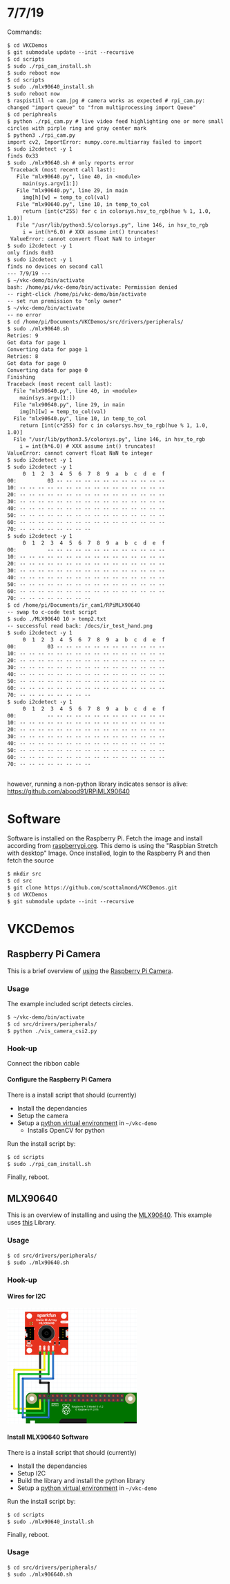 # 7/7/19
Commands:
~~~console
$ cd VKCDemos
$ git submodule update --init --recursive
$ cd scripts
$ sudo ./rpi_cam_install.sh
$ sudo reboot now
$ cd scripts
$ sudo ./mlx90640_install.sh
$ sudo reboot now
$ raspistill -o cam.jpg # camera works as expected # rpi_cam.py: changed "import queue" to "from multiprocessing import Queue"
$ cd periphreals
$ python ./rpi_cam.py # live video feed highlighting one or more small circles with pirple ring and gray center mark
$ python3 ./rpi_cam.py
import cv2, ImportError: numpy.core.multiarray failed to import
$ sudo i2cdetect -y 1
finds 0x33
$ sudo ./mlx90640.sh # only reports error
 Traceback (most recent call last):
   File "mlx90640.py", line 40, in <module>
     main(sys.argv[1:])
   File "mlx90640.py", line 29, in main
     img[h][w] = temp_to_col(val)
   File "mlx90640.py", line 10, in temp_to_col
     return [int(c*255) for c in colorsys.hsv_to_rgb(hue % 1, 1.0, 1.0)]
   File "/usr/lib/python3.5/colorsys.py", line 146, in hsv_to_rgb
     i = int(h*6.0) # XXX assume int() truncates!
 ValueError: cannot convert float NaN to integer
$ sudo i2cdetect -y 1 
only finds 0x03
$ sudo i2cdetect -y 1 
finds no devices on second call
--- 7/9/19 ---
$ ~/vkc-demo/bin/activate
bash: /home/pi/vkc-demo/bin/activate: Permission denied
-- right-click /home/pi/vkc-demo/bin/activate
-- set run premission to "only owner"
$ ~/vkc-demo/bin/activate
-- no error
$ cd /home/pi/Documents/VKCDemos/src/drivers/peripherals/
$ sudo ./mlx90640.sh
Retries: 9 
Got data for page 1
Converting data for page 1
Retries: 8 
Got data for page 0
Converting data for page 0
Finishing
Traceback (most recent call last):
  File "mlx90640.py", line 40, in <module>
    main(sys.argv[1:])
  File "mlx90640.py", line 29, in main
    img[h][w] = temp_to_col(val)
  File "mlx90640.py", line 10, in temp_to_col
    return [int(c*255) for c in colorsys.hsv_to_rgb(hue % 1, 1.0, 1.0)]
  File "/usr/lib/python3.5/colorsys.py", line 146, in hsv_to_rgb
    i = int(h*6.0) # XXX assume int() truncates!
ValueError: cannot convert float NaN to integer
$ sudo i2cdetect -y 1 
$ sudo i2cdetect -y 1 
     0  1  2  3  4  5  6  7  8  9  a  b  c  d  e  f
00:          03 -- -- -- -- -- -- -- -- -- -- -- -- 
10: -- -- -- -- -- -- -- -- -- -- -- -- -- -- -- -- 
20: -- -- -- -- -- -- -- -- -- -- -- -- -- -- -- -- 
30: -- -- -- -- -- -- -- -- -- -- -- -- -- -- -- -- 
40: -- -- -- -- -- -- -- -- -- -- -- -- -- -- -- -- 
50: -- -- -- -- -- -- -- -- -- -- -- -- -- -- -- -- 
60: -- -- -- -- -- -- -- -- -- -- -- -- -- -- -- -- 
70: -- -- -- -- -- -- -- --                         
$ sudo i2cdetect -y 1 
     0  1  2  3  4  5  6  7  8  9  a  b  c  d  e  f
00:          -- -- -- -- -- -- -- -- -- -- -- -- -- 
10: -- -- -- -- -- -- -- -- -- -- -- -- -- -- -- -- 
20: -- -- -- -- -- -- -- -- -- -- -- -- -- -- -- -- 
30: -- -- -- -- -- -- -- -- -- -- -- -- -- -- -- -- 
40: -- -- -- -- -- -- -- -- -- -- -- -- -- -- -- -- 
50: -- -- -- -- -- -- -- -- -- -- -- -- -- -- -- -- 
60: -- -- -- -- -- -- -- -- -- -- -- -- -- -- -- -- 
70: -- -- -- -- -- -- -- --                       
$ cd /home/pi/Documents/ir_cam1/RPiMLX90640
-- swap to c-code test script
$ sudo ./MLX90640 10 > temp2.txt
-- successful read back: /docs/ir_test_hand.png
$ sudo i2cdetect -y 1 
     0  1  2  3  4  5  6  7  8  9  a  b  c  d  e  f
00:          03 -- -- -- -- -- -- -- -- -- -- -- -- 
10: -- -- -- -- -- -- -- -- -- -- -- -- -- -- -- -- 
20: -- -- -- -- -- -- -- -- -- -- -- -- -- -- -- -- 
30: -- -- -- -- -- -- -- -- -- -- -- -- -- -- -- -- 
40: -- -- -- -- -- -- -- -- -- -- -- -- -- -- -- -- 
50: -- -- -- -- -- -- -- -- -- -- -- -- -- -- -- -- 
60: -- -- -- -- -- -- -- -- -- -- -- -- -- -- -- -- 
70: -- -- -- -- -- -- -- --                   
$ sudo i2cdetect -y 1 
     0  1  2  3  4  5  6  7  8  9  a  b  c  d  e  f
00:          -- -- -- -- -- -- -- -- -- -- -- -- -- 
10: -- -- -- -- -- -- -- -- -- -- -- -- -- -- -- -- 
20: -- -- -- -- -- -- -- -- -- -- -- -- -- -- -- -- 
30: -- -- -- -- -- -- -- -- -- -- -- -- -- -- -- -- 
40: -- -- -- -- -- -- -- -- -- -- -- -- -- -- -- -- 
50: -- -- -- -- -- -- -- -- -- -- -- -- -- -- -- -- 
60: -- -- -- -- -- -- -- -- -- -- -- -- -- -- -- -- 
70: -- -- -- -- -- -- -- --                       


~~~
however, running a non-python library indicates sensor is alive: https://github.com/abood91/RPiMLX90640

# Software
Software is installed on the Raspberry Pi. Fetch the image and install according from [raspberrypi.org][rpi-rasp-dl]. This demo is using the "Raspbian Stretch with desktop" Image. Once installed, login to the Raspberry Pi and then fetch the source

~~~console
$ mkdir src
$ cd src
$ git clone https://github.com/scottalmond/VKCDemos.git
$ cd VKCDemos
$ git submodule update --init --recursive
~~~

# VKCDemos

## Raspberry Pi Camera
This is a brief overview of [using][rpi-cam-proj] the [Raspberry Pi Camera][rpi-cam-link]. 

### Usage
The example included script detects circles. 

~~~console
$ ~/vkc-demo/bin/activate
$ cd src/drivers/peripherals/
$ python ./vis_camera_csi2.py
~~~

### Hook-up
Connect the ribbon cable

#### Configure the Raspberry Pi Camera

There is a install script that should (currently)

 * Install the dependancies
 * Setup the camera
 * Setup a [python virtual environment][py-venv] in `~/vkc-demo`
    - Installs OpenCV for python

Run the install script by:
~~~console
$ cd scripts
$ sudo ./rpi_cam_install.sh
~~~
Finally, reboot.

## MLX90640
This is an overview of installing and using the [MLX90640][mlx90640-ref]. This example uses [this][mlx90640-lib] Library.


### Usage

~~~console
$ cd src/drivers/peripherals/
$ sudo ./mlx90640.sh
~~~

### Hook-up

#### Wires for I2C 
[<img src="docs/MLX90640_and_RPi.png" width=300>][mlx90640-hookup]

#### Install MLX90640 Software

There is a install script that should (currently)

 * Install the dependancies
 * Setup I2C
 * Build the library and install the python library
 * Setup a [python virtual environment][py-venv] in `~/vkc-demo`

Run the install script by:
~~~console
$ cd scripts
$ sudo ./mlx90640_install.sh
~~~
Finally, reboot.

### Usage

~~~console
$ cd src/drivers/peripherals/
$ sudo ./mlx906640.sh
~~~

[rpi-rasp-dl]:     https://www.raspberrypi.org/downloads/raspbian/
[rpi-cam-proj]:    https://projects.raspberrypi.org/en/projects/getting-started-with-picamera
[rpi-cam-link]:    https://www.raspberrypi.org/products/pi-noir-camera-v2/
[mlx90640-ref]:    https://www.sparkfun.com/products/14844
[mlx90640-lib]:    https://github.com/pimoroni/mlx90640-library
[mlx90640-hookup]: https://learn.sparkfun.com/tutorials/qwiic-ir-array-mlx90640-hookup-guide/all
[py-venv]:         https://docs.python.org/3/library/venv.html



